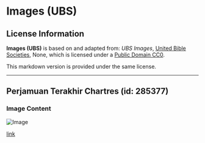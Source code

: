 # Images (UBS)

## License Information

**Images (UBS)** is based on and adapted from: _UBS Images_, [United Bible Societies](https://unitedbiblesocieties.org/), None, which is licensed under a [Public Domain CC0](https://creativecommons.org/public-domain/cc0/).

This markdown version is provided under the same license.



--------------------------------

## Perjamuan Terakhir Chartres (id: 285377)

### Image Content

![Image](https://cdn.aquifer.bible/aquifer-content/resources/Media/WEB-0578_last_supper_chartres.jpg)

[link](https://cdn.aquifer.bible/aquifer-content/resources/Media/WEB-0578_last_supper_chartres.jpg)


